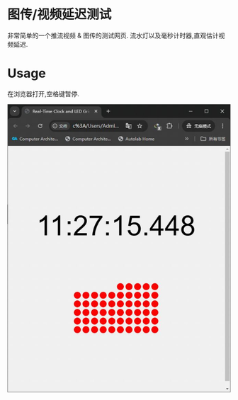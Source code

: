# 图传/视频延迟测试
非常简单的一个推流视频 & 图传的测试网页. 流水灯以及毫秒计时器,直观估计视频延迟.

# Usage
在浏览器打开,空格键暂停.

![ScreenShot](./src/shot.JPG)
